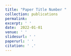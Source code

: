 ```yaml
---
title: "Paper Title Number "
collection: publications
permalink: 
excerpt: ' '
date:  2022-01-01
venue: ' '
slidesurl: ' '
paperurl: ' '
citation: ' .'
---
```


